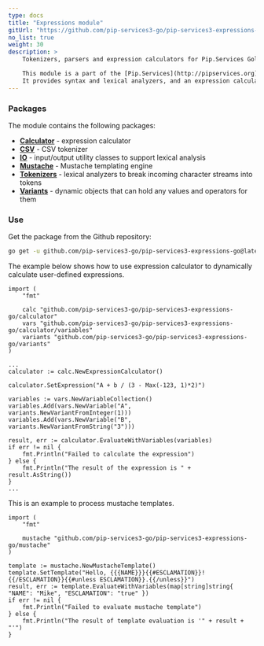 ```yaml
---
type: docs
title: "Expressions module"
gitUrl: "https://github.com/pip-services3-go/pip-services3-expressions-go"
no_list: true
weight: 30
description: > 
    Tokenizers, parsers and expression calculators for Pip.Services Golang

    This module is a part of the [Pip.Services](http://pipservices.org) polyglot microservices toolkit.
    It provides syntax and lexical analyzers, and an expression calculator optimized for repeated calculations.
---
```


### Packages

The module contains the following packages:
- [**Calculator**](calculator) - expression calculator
- [**CSV**](csv) - CSV tokenizer
- [**IO**](io) - input/output utility classes to support lexical analysis
- [**Mustache**](mustache) - Mustache templating engine
- [**Tokenizers**](tokenizers) - lexical analyzers to break incoming character streams into tokens
- [**Variants**](variants) - dynamic objects that can hold any values and operators for them


### Use

Get the package from the Github repository:
```bash
go get -u github.com/pip-services3-go/pip-services3-expressions-go@latest
```

The example below shows how to use expression calculator to dynamically
calculate user-defined expressions.

```golang
import (
    "fmt"

    calc "github.com/pip-services3-go/pip-services3-expressions-go/calculator"
    vars "github.com/pip-services3-go/pip-services3-expressions-go/calculator/variables"
    variants "github.com/pip-services3-go/pip-services3-expressions-go/variants"
)

...
calculator := calc.NewExpressionCalculator()

calculator.SetExpression("A + b / (3 - Max(-123, 1)*2)")

variables := vars.NewVariableCollection()
variables.Add(vars.NewVariable("A", variants.NewVariantFromInteger(1)))
variables.Add(vars.NewVariable("B", variants.NewVariantFromString("3")))

result, err := calculator.EvaluateWithVariables(variables)
if err != nil {
    fmt.Println("Failed to calculate the expression")
} else {
    fmt.Println("The result of the expression is " + result.AsString())
}
...
```

This is an example to process mustache templates.

```golang
import (
    "fmt"

    mustache "github.com/pip-services3-go/pip-services3-expressions-go/mustache"
)

template := mustache.NewMustacheTemplate()
template.SetTemplate("Hello, {{{NAME}}}{{#ESCLAMATION}}!{{/ESCLAMATION}}{{#unless ESCLAMATION}}.{{/unless}}")
result, err := template.EvaluateWithVariables(map[string]string{ "NAME": "Mike", "ESCLAMATION": "true" })
if err != nil {
    fmt.Println("Failed to evaluate mustache template")
} else {
    fmt.Println("The result of template evaluation is '" + result + "'")
}
```